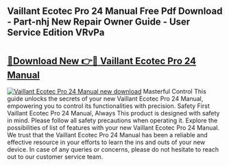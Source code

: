 ## Vaillant Ecotec Pro 24 Manual Free Pdf Download - Part-nhj New Repair Owner Guide - User Service Edition VRvPa

# <h2><a href="http://cf23870.oget.top/?id=Vaillant+Ecotec+Pro+24+Manual">🔗Download New 👉🔴 Vaillant Ecotec Pro 24 Manual</a></h2>

[![Vaillant Ecotec Pro 24 Manual new download](https://i.imgur.com/5g1atiW.png)](http://cf23870.oget.top/?id=Vaillant+Ecotec+Pro+24+Manual)
Masterful Control This guide unlocks the secrets of your new Vaillant Ecotec Pro 24 Manual, empowering you to control its functionalities with precision. Safety First Vaillant Ecotec Pro 24 Manual, Always This product is designed with safety in mind. Please follow all safety precautions when operating it. Explore the possibilities of list of features with your new Vaillant Ecotec Pro 24 Manual. We trust that the Vaillant Ecotec Pro 24 Manual has been a reliable and effective resource in your efforts to learn the ins and outs of your new device. In case of any queries or concerns, please do not hesitate to reach out to our customer service team.
